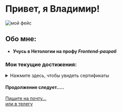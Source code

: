 # Привет, я Владимир!

![мой фейс](https://sun1-23.userapi.com/s/v1/ig2/slq6WpRw4rMzSdvaAzLLbxRwasHUw393qaqeGogu91p8gwbmuVWpD_b8NMFtNEldyPEQizhKhQjrjqWQQEoQ7Q04.jpg?quality=95&crop=0,274,574,574&as=32x32,48x48,72x72,108x108,160x160,240x240,360x360,480x480,540x540&ava=1&u=99WkhJrAYEh4nyRLAVwlri0Q7KK1vebrbuAXwqeAs24&cs=200x200)

## Обо мне:
 + **Учусь в Нетологии на профу *Frontend-разраб***

### Мои текущие достижения:
<details>
<summary>Нажмите здесь, чтобы увидеть сертификаты</summary>

![sert](https://github.com/Derrri/colab/blob/main/Screenshot_79.png?raw=true)

![sert](https://github.com/Derrri/colab/blob/main/Screenshot_78.png?raw=true)

![sert](https://github.com/Derrri/colab/blob/main/photo_2024-09-27_15-45-11.jpg)
![sert](https://github.com/Derrri/colab/blob/main/65c3b0d42d041141a851765737f3bb56179588dd.png)
![sert](https://github.com/Derrri/colab/blob/main/c8c93951df3460241cc7af8ee06557b9.jpeg)
![sert](https://github.com/Derrri/colab/blob/main/ee70d76bdfddcb6032dd55df1c0281475281a532.png)
</details>

#### Продолжение следует.....

[Пишите на почту...](mailto:ogiyv@mail.ru)<br>
[или в телегу](https://t.me/BoB4aH)   
